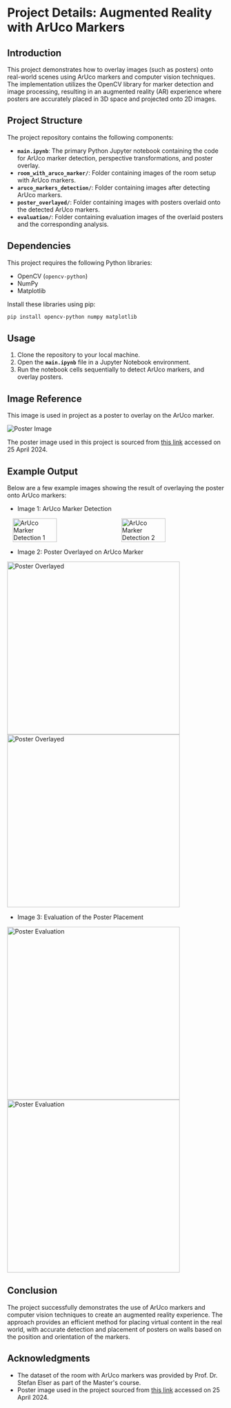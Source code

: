 # Project Details: Augmented Reality with ArUco Markers

## Introduction

This project demonstrates how to overlay images (such as posters) onto real-world scenes using ArUco markers and computer vision techniques. The implementation utilizes the OpenCV library for marker detection and image processing, resulting in an augmented reality (AR) experience where posters are accurately placed in 3D space and projected onto 2D images.

## Project Structure

The project repository contains the following components:

- **`main.ipynb`**: The primary Python Jupyter notebook containing the code for ArUco marker detection, perspective transformations, and poster overlay.
- **`room_with_aruco_marker/`**: Folder containing images of the room setup with ArUco markers.
- **`aruco_markers_detection/`**: Folder containing images after detecting ArUco markers.
- **`poster_overlayed/`**: Folder containing images with posters overlaid onto the detected ArUco markers.
- **`evaluation/`**: Folder containing evaluation images of the overlaid posters and the corresponding analysis.

## Dependencies

This project requires the following Python libraries:

- OpenCV (`opencv-python`)
- NumPy
- Matplotlib

Install these libraries using pip:

```bash
pip install opencv-python numpy matplotlib
```

## Usage

1. Clone the repository to your local machine.
2. Open the **`main.ipynb`** file in a Jupyter Notebook environment.
3. Run the notebook cells sequentially to detect ArUco markers, and overlay posters.

## Image Reference

This image is used in project as a poster to overlay on the ArUco marker.

![Poster Image](poster.png)

The poster image used in this project is sourced from [this link](https://www.einfach-wilke.de/ki-texte-schreiben/) accessed on 25 April 2024.

## Example Output

Below are a few example images showing the result of overlaying the poster onto ArUco markers:

- Image 1: ArUco Marker Detection

<div style="display: flex; justify-content: space-around;">
  <img src="room_with_aruco_marker/20221115_113424.jpg" alt="ArUco Marker Detection 1" width="45%">
  <img src="room_with_aruco_marker/20221115_113440.jpg" alt="ArUco Marker Detection 2" width="45%">
</div>

- Image 2: Poster Overlayed on ArUco Marker

<img src="poster_overlayed/result_image_20221115_113424_0.jpg" alt="Poster Overlayed" width="400">
<img src="poster_overlayed/result_image_20221115_113440_0.jpg" alt="Poster Overlayed" width="400">

- Image 3: Evaluation of the Poster Placement

<img src="evaluation/20221115_113424.jpg" alt="Poster Evaluation" width="400">
<img src="evaluation/20221115_113440.jpg" alt="Poster Evaluation" width="400">

## Conclusion

The project successfully demonstrates the use of ArUco markers and computer vision techniques to create an augmented reality experience. The approach provides an efficient method for placing virtual content in the real world, with accurate detection and placement of posters on walls based on the position and orientation of the markers.

## Acknowledgments

- The dataset of the room with ArUco markers was provided by Prof. Dr. Stefan Elser as part of the Master's course.
- Poster image used in the project sourced from [this link](https://www.einfach-wilke.de/ki-texte-schreiben/) accessed on 25 April 2024.